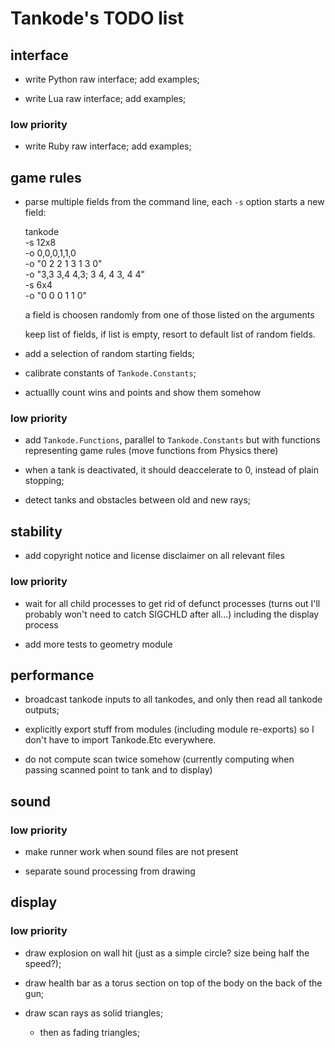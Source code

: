 Tankode's TODO list
===================


interface
---------

* write Python raw interface; add examples;

* write Lua raw interface; add examples;

### low priority

* write Ruby raw interface; add examples;


game rules
----------

* parse multiple fields from the command line, each `-s` option starts a new
  field:

	tankode \
	  -s 12x8 \
	  -o 0,0,0,1,1,0 \
	  -o "0 2 2 1 3 1 3 0" \
	  -o "3,3 3,4 4,3;  3 4, 4 3, 4 4" \
	  -s 6x4 \
	  -o "0 0  0 1  1 0"

  a field is choosen randomly from one of those listed on the arguments

  keep list of fields, if list is empty, resort to default list of random
  fields.


* add a selection of random starting fields;

* calibrate constants of `Tankode.Constants`;

* actuallly count wins and points and show them somehow

### low priority

* add `Tankode.Functions`, parallel to `Tankode.Constants` but with functions
  representing game rules (move functions from Physics there)

* when a tank is deactivated, it should deaccelerate to 0, instead of plain
  stopping;

* detect tanks and obstacles between old and new rays;


stability
---------

* add copyright notice and license disclaimer on all relevant files

### low priority

* wait for all child processes to get rid of defunct processes
  (turns out I'll probably won't need to catch SIGCHLD after all...)
  including the display process

* add more tests to geometry module


performance
-----------

* broadcast tankode inputs to all tankodes, and only then read all tankode outputs;

* explicitly export stuff from modules (including module re-exports)
  so I don't have to import Tankode.Etc everywhere.

* do not compute scan twice somehow (currently computing when passing scanned
  point to tank and to display)


sound
-----

### low priority

* make runner work when sound files are not present

* separate sound processing from drawing


display
-------

### low priority

* draw explosion on wall hit
  (just as a simple circle?  size being half the speed?);

* draw health bar as a torus section on top of the body on the back of the gun;

* draw scan rays as solid triangles;
	- then as fading triangles;

